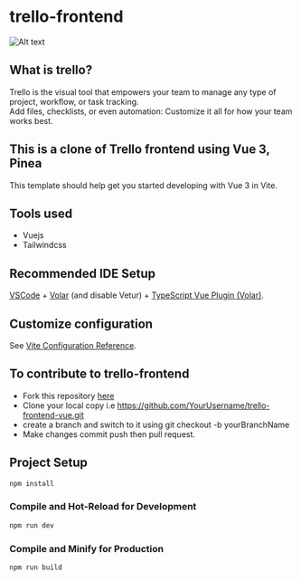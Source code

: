 # trello-frontend
![Alt text](src/assets/img/logo.png)
## What is trello?

Trello is the visual tool that empowers your team to manage any type of project, workflow, or task tracking. <br> Add files, checklists, or even automation: Customize it all for how your team works best.


## This is a clone of Trello frontend using Vue 3, Pinea


This template should help get you started developing with Vue 3 in Vite.

## Tools used

- Vuejs
- Tailwindcss

## Recommended IDE Setup

[VSCode](https://code.visualstudio.com/) + [Volar](https://marketplace.visualstudio.com/items?itemName=Vue.volar) (and disable Vetur) + [TypeScript Vue Plugin (Volar)](https://marketplace.visualstudio.com/items?itemName=Vue.vscode-typescript-vue-plugin).

## Customize configuration

See [Vite Configuration Reference](https://vitejs.dev/config/).

## To contribute to trello-frontend

- Fork this repository [here](https://github.com/nfonjeannoel/trello-frontend-vue.git)
- Clone your local copy i.e 
    https://github.com/YourUsername/trello-frontend-vue.git
- create a branch and switch to it using  git checkout -b yourBranchName
- Make changes commit push then pull request. 

## Project Setup

```sh
npm install
```

### Compile and Hot-Reload for Development

```sh
npm run dev
```

### Compile and Minify for Production

```sh
npm run build
```
